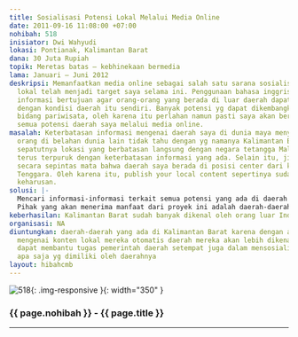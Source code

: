 ```yaml
---
title: Sosialisasi Potensi Lokal Melalui Media Online
date: 2011-09-16 11:08:00 +07:00
nohibah: 518
inisiator: Dwi Wahyudi
lokasi: Pontianak, Kalimantan Barat
dana: 30 Juta Rupiah
topik: Meretas batas – kebhinekaan bermedia
lama: Januari – Juni 2012
deskripsi: Memanfaatkan media online sebagai salah satu sarana sosialisasi potensi
  lokal telah menjadi target saya selama ini. Penggunaan bahasa inggris dalam penyampaian
  informasi bertujuan agar orang-orang yang berada di luar daerah dapat tahu dan paham
  dengan kondisi daerah itu sendiri. Banyak potensi yg dapat dikembangkan disini khususnya
  bidang pariwisata, oleh karena itu perlahan namun pasti saya akan berusaha memperkenalkan
  semua potensi daerah saya melalui media online.
masalah: Keterbatasan informasi mengenai daerah saya di dunia maya menyebabkan banyak
  orang di belahan dunia lain tidak tahu dengan yg namanya Kalimantan Barat. Tidak
  sepatutnya lokasi yang berbatasan langsung dengan negara tetangga Malaysia ini harus
  terus terpuruk dengan keterbatasan informasi yang ada. Selain itu, jika dilihat
  secara sepintas mata bahwa daerah saya berada di posisi center dari kawasan Asia
  Tenggara. Oleh karena itu, publish your local content sepertinya sudah menjadi sebuah
  keharusan.
solusi: |-
  Mencari informasi-informasi terkait semua potensi yang ada di daerah dan kemudian menuangkannya kedalam sebuah tulisan berbahasa inggris sehingga bisa dipahami oleh semua orang di dunia.
  Pihak yang akan menerima manfaat dari proyek ini adalah daerah-daerah yang ada di Kalimantan Barat karena dengan adanya informasi mengenai konten lokal mereka otomatis daerah mereka akan lebih dikenal. Selain itu, dapat membantu tugas pemerintah daerah setempat juga dalam mensosialisasikan potensi-potensi apa saja yg dimiliki oleh daerahnya.
keberhasilan: Kalimantan Barat sudah banyak dikenal oleh orang luar Indonesia
organisasi: NA
diuntungkan: daerah-daerah yang ada di Kalimantan Barat karena dengan adanya informasi
  mengenai konten lokal mereka otomatis daerah mereka akan lebih dikenal. Selain itu,
  dapat membantu tugas pemerintah daerah setempat juga dalam mensosialisasikan potensi-potensi
  apa saja yg dimiliki oleh daerahnya
layout: hibahcmb
---
```


![518](/static/img/hibahcmb/518.png){: .img-responsive }{: width="350" }

### {{ page.nohibah }} - {{ page.title }}

---
